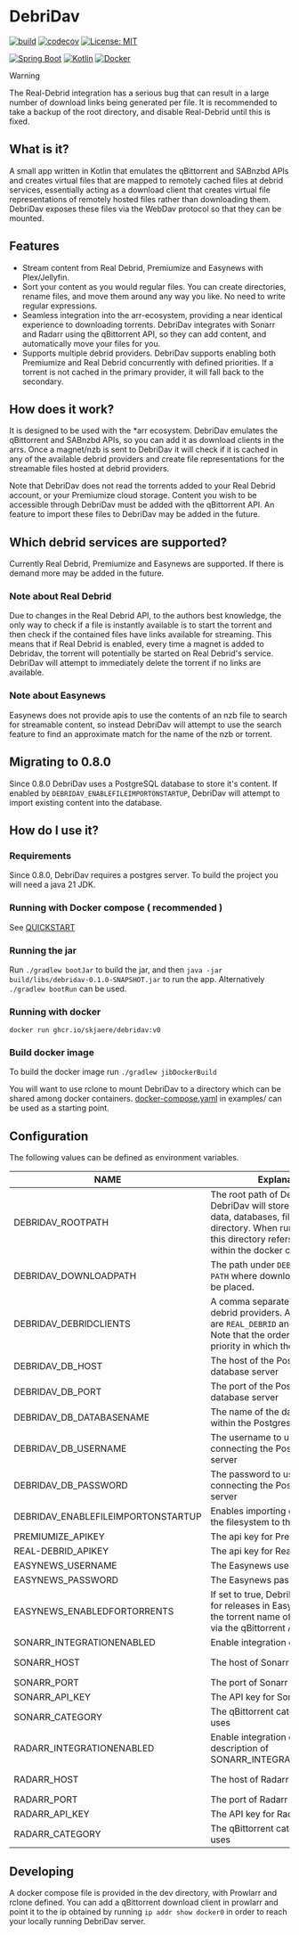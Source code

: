 # DebriDav #

[![build](https://github.com/skjaere/debridav/actions/workflows/build.yaml/badge.svg)](#)
[![codecov](https://codecov.io/gh/skjaere/debridav/graph/badge.svg?token=LIE8M1XE4H)](https://codecov.io/gh/skjaere/debridav)
[![License: MIT](https://img.shields.io/badge/License-MIT-yellow.svg)](https://opensource.org/licenses/MIT)

[![Spring Boot](https://img.shields.io/badge/Spring%20Boot-6DB33F?logo=springboot&logoColor=fff)](#)
[![Kotlin](https://img.shields.io/badge/Kotlin-%237F52FF.svg?logo=kotlin&logoColor=white)](#)
[![Docker](https://img.shields.io/badge/Docker-2496ED?logo=docker&logoColor=fff)](#)

> [!WARNING]
> The Real-Debrid integration has a serious bug that can result in a large number of download links being generated per
> file. It is recommended to take a backup of the root directory, and disable Real-Debrid until this is fixed.

## What is it?

A small app written in Kotlin that emulates the qBittorrent and SABnzbd APIs and creates virtual files that are mapped
to remotely cached files at debrid services, essentially acting as a download client that creates virtual file
representations of remotely hosted files rather than downloading them. DebriDav exposes these files via the WebDav
protocol so that they can be mounted.

## Features

- Stream content from Real Debrid, Premiumize and Easynews with Plex/Jellyfin.
- Sort your content as you would regular files. You can create directories, rename files, and move them around any way
  you like. No need to write regular expressions.
- Seamless integration into the arr-ecosystem, providing a near identical experience to downloading torrents. DebriDav
  integrates with Sonarr and Radarr using the qBittorrent API,
  so they can add content, and automatically move your files for you.
- Supports multiple debrid providers. DebriDav supports enabling both Premiumize and Real Debrid concurrently with
  defined priorities. If a torrent is not cached in the primary provider, it will fall back to the secondary.

## How does it work?

It is designed to be used with the *arr ecosystem. DebriDav emulates the qBittorrent and SABnzbd APIs, so you can add it
as download clients in the arrs.
Once a magnet/nzb is sent to DebriDav it will check if it is cached in any of the available debrid providers and
create file representations for the streamable files hosted at debrid providers.

Note that DebriDav does not read the torrents added to your Real Debrid account, or your Premiumize cloud storage.
Content you wish to be accessible through DebriDav must be added with the qBittorrent API. An feature to import
these files to DebriDav may be added in the future.

## Which debrid services are supported?

Currently Real Debrid, Premiumize and Easynews are supported. If there is demand more may be added in the future.

### Note about Real Debrid

Due to changes in the Real Debrid API, to the authors best knowledge, the only way to check if a file is instantly
available
is to start the torrent and then check if the contained files have links available for streaming.
This means that if Real Debrid is enabled, every time a magnet is added to Debridav, the torrent will potentially be
started on Real Debrid's service. DebriDav will attempt to immediately delete the torrent if no links are available.

### Note about Easynews

Easynews does not provide apis to use the contents of an nzb file to search for streamable content, so instead DebriDav
will attempt to use the search feature to find an approximate match for the name of the nzb or torrent.

## Migrating to 0.8.0

Since 0.8.0 DebriDav uses a PostgreSQL database to store it's content. If enabled by
`DEBRIDAV_ENABLEFILEIMPORTONSTARTUP`, DebriDav will attempt to import
existing content into the database.

## How do I use it?

### Requirements

Since 0.8.0, DebriDav requires a postgres server.
To build the project you will need a java 21 JDK.

### Running with Docker compose ( recommended )

See [QUICKSTART](example/QUICKSTART.md)

### Running the jar

Run `./gradlew bootJar` to build the jar, and then `java -jar build/libs/debridav-0.1.0-SNAPSHOT.jar` to run the app.
Alternatively `./gradlew bootRun` can be used.

### Running with docker

`docker run ghcr.io/skjaere/debridav:v0`

### Build docker image

To build the docker image run `./gradlew jibDockerBuild`

You will want to use rclone to mount DebriDav to a directory which can be shared among docker containers.
[docker-compose.yaml](example/docker-compose.yaml) in examples/ can be used as a starting point.

## Configuration

The following values can be defined as environment variables.

| NAME                               | Explanation                                                                                                                                                                                     | Default          |
|------------------------------------|-------------------------------------------------------------------------------------------------------------------------------------------------------------------------------------------------|------------------|
| DEBRIDAV_ROOTPATH                  | The root path of DebriDav. DebriDav will store configuration data, databases, files under this directory. When running as docker this directory refers to the path within the docker container. | ./debridav-files |
| DEBRIDAV_DOWNLOADPATH              | The path under `DEBRIDAV_ROOT-PATH` where downloaded files will be placed.                                                                                                                      | /downloads       |
| DEBRIDAV_DEBRIDCLIENTS             | A comma separated list of enabled debrid providers. Allowed values are `REAL_DEBRID` and `PREMIUMIZE`. Note that the order determines the priority in which they are used.                      |                  |
| DEBRIDAV_DB_HOST                   | The host of the PostgresSQL database server                                                                                                                                                     | localhost        |
| DEBRIDAV_DB_PORT                   | The port of the PostgresSQL database server                                                                                                                                                     | 5432             |
| DEBRIDAV_DB_DATABASENAME           | The name of the database to use within the PostgresSQL server                                                                                                                                   | debridav         |
| DEBRIDAV_DB_USERNAME               | The username to use when connecting the PostgresSQL server                                                                                                                                      | debridav         |
| DEBRIDAV_DB_PASSWORD               | The password to use when connecting the PostgresSQL server                                                                                                                                      | debridav         |
| DEBRIDAV_ENABLEFILEIMPORTONSTARTUP | Enables importing content from the filesystem to the database.                                                                                                                                  | debridav         |
| PREMIUMIZE_APIKEY                  | The api key for Premiumize                                                                                                                                                                      |                  |
| REAL-DEBRID_APIKEY                 | The api key for Real Debrid                                                                                                                                                                     |                  |
| EASYNEWS_USERNAME                  | The Easynews username                                                                                                                                                                           |                  |
| EASYNEWS_PASSWORD                  | The Easynews password                                                                                                                                                                           |                  |
| EASYNEWS_ENABLEDFORTORRENTS        | If set to true, DebriDav will search for releases in Easynews matching the torrent name of torrents added via the qBittorrent API                                                               | true             |
| SONARR_INTEGRATIONENABLED          | Enable integration of Sonarr.                                                                                                                                                                   | true             |
| SONARR_HOST                        | The host of Sonarr                                                                                                                                                                              | sonarr-debridav  |
| SONARR_PORT                        | The port of Sonarr                                                                                                                                                                              | 8989             |
| SONARR_API_KEY                     | The API key for Sonarr                                                                                                                                                                          |                  |
| SONARR_CATEGORY                    | The qBittorrent cateogy Sonarr uses                                                                                                                                                             | tv-sonarr        |
| RADARR_INTEGRATIONENABLED          | Enable integration of Radarr. See description of SONARR_INTEGRATION_ENABLED                                                                                                                     | true             |
| RADARR_HOST                        | The host of Radarr                                                                                                                                                                              | radarr-debridav  |
| RADARR_PORT                        | The port of Radarr                                                                                                                                                                              | 7878             |
| RADARR_API_KEY                     | The API key for Radarr                                                                                                                                                                          |                  |
| RADARR_CATEGORY                    | The qBittorrent cateogy Radarr uses                                                                                                                                                             | radarr           |

## Developing

A docker compose file is provided in the dev directory, with Prowlarr and rclone defined. You can add a qBittorrent
download client in prowlarr and point it to the ip obtained by running `ip addr show docker0` in order to reach your
locally running DebriDav server.

